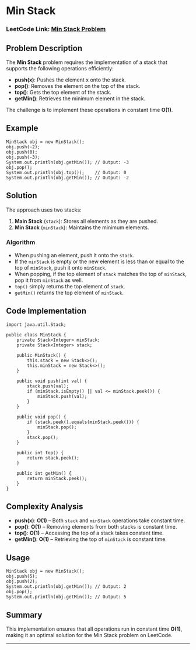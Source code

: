 # Min Stack
### LeetCode Link: [Min Stack Problem](https://leetcode.com/problems/min-stack/)
## Problem Description
The **Min Stack** problem requires the implementation of a stack that supports the following operations efficiently:
- **push(x)**: Pushes the element x onto the stack.
- **pop()**: Removes the element on the top of the stack.
- **top()**: Gets the top element of the stack.
- **getMin()**: Retrieves the minimum element in the stack.

The challenge is to implement these operations in constant time **O(1)**.

## Example
```java[]
MinStack obj = new MinStack();
obj.push(-2);
obj.push(0);
obj.push(-3);
System.out.println(obj.getMin()); // Output: -3
obj.pop();
System.out.println(obj.top());    // Output: 0
System.out.println(obj.getMin()); // Output: -2
```

## Solution
The approach uses two stacks:
1. **Main Stack** (`stack`): Stores all elements as they are pushed.
2. **Min Stack** (`minStack`): Maintains the minimum elements.

### Algorithm
- When pushing an element, push it onto the `stack`.
- If the `minStack` is empty or the new element is less than or equal to the top of `minStack`, push it onto `minStack`.
- When popping, if the top element of `stack` matches the top of `minStack`, pop it from `minStack` as well.
- `top()` simply returns the top element of `stack`.
- `getMin()` returns the top element of `minStack`.

## Code Implementation
```java[]
import java.util.Stack;

public class MinStack {
    private Stack<Integer> minStack;
    private Stack<Integer> stack;
    
    public MinStack() {
        this.stack = new Stack<>();
        this.minStack = new Stack<>();
    }

    public void push(int val) {
        stack.push(val);
        if (minStack.isEmpty() || val <= minStack.peek()) {
            minStack.push(val);
        }
    }

    public void pop() {
        if (stack.peek().equals(minStack.peek())) {
            minStack.pop();
        }
        stack.pop();
    }

    public int top() {
        return stack.peek();
    }

    public int getMin() {
        return minStack.peek();
    }
}
```

## Complexity Analysis
- **push(x)**: **O(1)** – Both `stack` and `minStack` operations take constant time.
- **pop()**: **O(1)** – Removing elements from both stacks is constant time.
- **top()**: **O(1)** – Accessing the top of a stack takes constant time.
- **getMin()**: **O(1)** – Retrieving the top of `minStack` is constant time.

## Usage
```java[]
MinStack obj = new MinStack();
obj.push(5);
obj.push(2);
System.out.println(obj.getMin()); // Output: 2
obj.pop();
System.out.println(obj.getMin()); // Output: 5
```

## Summary
This implementation ensures that all operations run in constant time **O(1)**, making it an optimal solution for the Min Stack problem on LeetCode.

---



